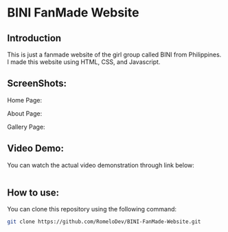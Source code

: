 # BINI FanMade Website

## Introduction

This is just a fanmade website of the girl group called BINI from Philippines. 
I made this website using HTML, CSS, and Javascript.

## ScreenShots:

Home Page:

About Page:

Gallery Page:

## Video Demo:

You can watch the actual video demonstration through link below:

``` bash

```

## How to use:

You can clone this repository using the following command:

``` bash
git clone https://github.com/RomeloDev/BINI-FanMade-Website.git
```
